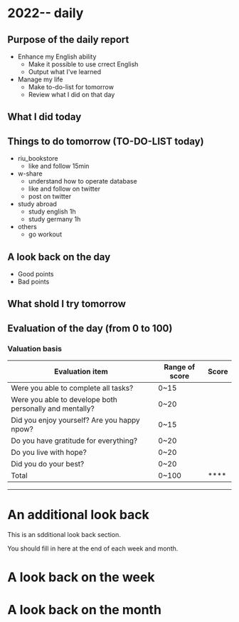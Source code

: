 # 2022-- daily 

## Purpose of the daily report
- Enhance my English ability
  - Make it possible to use crrect English
  - Output what I've learned
- Manage my life
  - Make to-do-list for tomorrow
  - Review what I did on that day

## What I did today

## Things to do tomorrow (TO-DO-LIST today)
- riu_bookstore
  - like and follow 15min
- w-share
  - understand how to operate database
  - like and follow on twitter
  - post on twitter
- study abroad
  - study english 1h
  - study germany 1h
- others
  - go workout

## A look back on the day
- Good points
- Bad points

## What shold I try tomorrow

## Evaluation of the day (from 0 to 100)
### Valuation basis
|Evaluation item|Range of score|Score|
|---------------|--------------|-----|
|Were you able to complete all tasks?|0~15||
|Were you able to develope both personally and mentally?|0~20||
|Did you enjoy yourself? Are you happy npow?|0~15||
|Do you have gratitude for everything?|0~20||
|Do you live with hope?|0~20||
|Did you do your best?|0~20||
|Total|0~100|****|

---
# An additional look back 
This is an sdditional look back section.

You should fill in here at the end of each week and month.

# A look back on the week

# A look back on the month
